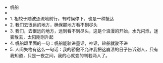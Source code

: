 - 帆船
-
- <!--[if !supportLists]-->1. <!--[endif]-->相较于随波逐流地前行，有时候停下，也是一种抵达
- <!--[if !supportLists]-->2. <!--[endif]-->我们去很远的地方，确保那地方看不到尽头
- <!--[if !supportLists]-->3. <!--[endif]-->我们，去很远的地方，远到看不到尽头，这是个浪漫的开始，水光闪烁，迷雾散去，太阳刚刚升起
- <!--[if !supportLists]-->4. <!--[endif]-->帆船颂里面的一句：帆船能驶进童话，神话，轮船就驶不进
- <!--[if !supportLists]-->5. <!--[endif]-->人间失格有这么一句话：我的骄傲不允许我把这崩溃的日子告诉别人，只有我知道，只是一夜之间，我的心就变的判若两人了。